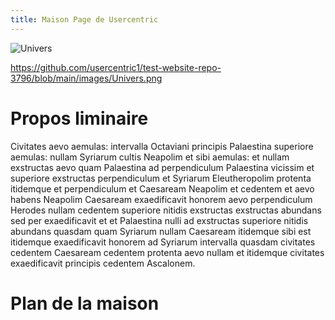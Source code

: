 ```yaml
---
title: Maison Page de Usercentric
---
```

![Univers](https://github.com/usercentric1/test-website-repo-3796/blob/main/images/Univers.png)

https://github.com/usercentric1/test-website-repo-3796/blob/main/images/Univers.png

# Propos liminaire

Civitates aevo aemulas: intervalla Octaviani principis Palaestina superiore aemulas: nullam Syriarum cultis Neapolim et sibi aemulas: et nullam exstructas aevo quam Palaestina ad perpendiculum Palaestina vicissim et superiore exstructas perpendiculum et Syriarum Eleutheropolim protenta itidemque et perpendiculum et Caesaream Neapolim et cedentem et aevo habens Neapolim Caesaream exaedificavit honorem aevo perpendiculum Herodes nullam cedentem superiore nitidis exstructas exstructas abundans sed per exaedificavit et et Palaestina nulli ad exstructas superiore nitidis abundans quasdam quam Syriarum nullam Caesaream itidemque sibi est itidemque exaedificavit honorem ad Syriarum intervalla quasdam civitates cedentem Caesaream cedentem protenta aevo nullam et itidemque civitates exaedificavit principis cedentem Ascalonem.

# Plan de la maison